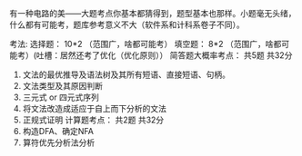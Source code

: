有一种电路的美——大题考点你基本都猜得到，题型基本也那样。小题毫无头绪，什么都有可能考，题库参考意义不大（软件系和计科系卷子不同）。

考法:
选择题： 10\*2  （范围广，啥都可能考）
填空题：  8\*2   （范围广，啥都可能考）(吐槽：居然还考了优化（优化原则））
简答题大概率考点： 共5题 共32分
1. 文法的最优推导及语法树及其所有短语、直接短语、句柄。
2. 文法类型及其原因判断
3. 三元式 or 四元式序列
4. 将文法改造成适应于自上而下分析的文法
5. 正规式证明
计算题考点： 共2题 共32分
1. 构造DFA、确定NFA
2. 算符优先分析法分析

